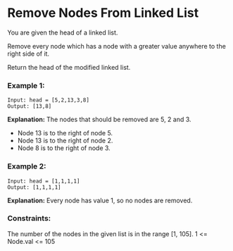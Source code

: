 # Remove Nodes From Linked List

You are given the head of a linked list.

Remove every node which has a node with a greater value anywhere to the right side of it.

Return the head of the modified linked list.


### Example 1:
```
Input: head = [5,2,13,3,8]
Output: [13,8]
```
**Explanation:** The nodes that should be removed are 5, 2 and 3.
- Node 13 is to the right of node 5.
- Node 13 is to the right of node 2.
- Node 8 is to the right of node 3.


### Example 2:
```
Input: head = [1,1,1,1]
Output: [1,1,1,1]
```
**Explanation:** Every node has value 1, so no nodes are removed.
 

### Constraints:
The number of the nodes in the given list is in the range [1, 105].
1 <= Node.val <= 105

